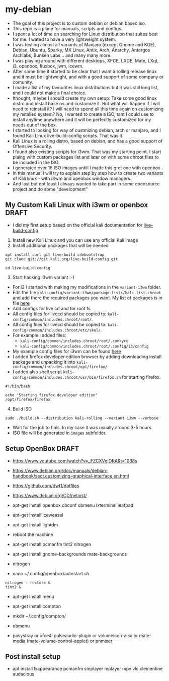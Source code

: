 # my-debian

* The goal of this project is to custom debian or debian based iso. 
* This repo is a place for manuals, scripts and configs. 
* I spent a lot of time on searching for Linux distribution that suites best for me. I wated to have a very lightweight system. 
* I was testing almost all variants of Manjaro (except Gnome and KDE), Debian, Ubuntu, Sparky, MX Linux, Antix, Arch, Anarchy, Antergos Archlabs, Bunsen Labs... and many many more. 
* I was playing around with different desktops, XFCE, LXDE, Mate, LXqt, i3, openbox, fluxbox, jwm, icewm. 
* After some time it started to be clear that I want a rolling release linux and it must be lightweight, and with a good support of some company or comunity. 
* I made a list of my favourites linux distributions but it was still long list, and I could not make a final choice. 
* Ithought, maybe I should create my own setup: Take some good linux distro and install base os and customize it. But what will happen if I will need to reinstall it? I will need to spend all this time again on customizing my nstalled system? No, I wanted to create a ISO, taht I could use to install anytime anywhere and it will be perfectly customized for my needs out of the box. 
* I started to looking for way of custmizing debian, arch or manjaro, and I found Kali Linux live-build-config scripts. That was it. 
* Kali Linux is a rolling distro, based on debian, and has a good support of Offensive Security. 
* I found also existing scripts for i3wm. That was my starting point. I start plaing with custom packages list and later on with some chroot files to be included in the ISO. 
* I generated over 18 ISO images untill I made this gret one with openbox . 
* In this manual I will try to explain step by step how to create two variants of Kali linux - with i3wm and openbox window managers. 
* And last but not least I always wanted to take part in some opensource project and do some "development"

## My Custom Kali Linux with i3wm or openbox DRAFT

* I did my first setup based on the official kali documentation for [live-build-config](https://docs.kali.org/development/live-build-a-custom-kali-iso)

1. Install new Kali Linux and you can use any official Kali image  
2. Install additional packages that will be needed 

```
apt install curl git live-build cdebootstrap
git clone git://git.kali.org/live-build-config.git

cd live-build-config
```

3. Start hacking i3wm variant :-) 

  * For i3 I started with making my modifications in the `variant-i3wm` folder. 
  * Edit the file `kali-config/variant-i3wm/package-lists/kali.list.chroot` and add there the required packages you want. My list of packages is in file [here](variant-i3wm/package-lists/kali.list.chroot)
  * Add configs for live cd and for root fs. 
  * All config files for livecd should be copied to: `kali-config/common/includes.chroot/root/`. 
  * All config files for livecd should be copied to: `kali-config/common/includes.chroot/etc/skel/`. 
  * For example I added files: 
    * `kali-config/common/includes.chroot/root/.conkyrc`
    * `kali-config/common/includes.chroot/root/.config/i3/config`
  * My example config files for i3wm can be found [here](./i3/etc/skel/)
  * I added firefox developer edition browser by adding downloading install package and unpacking it into `kali-config/common/includes.chroot/opt/firefox/`
  * I added also shell script `kali-config/common/includes.chroot/usr/bin/firefox.sh` for starting firefox. 

```
#!/bin/bash 

echo "Starting firefox developer edition"
/opt/firefox/firefox 

```
4. Build ISO

```
sudo ./build.sh --distribution kali-rolling --variant i3wm --verbose
```

* Wait for the job to finis. In my case it was usually around 3-5 hours. 
* ISO file will be generated in `images` subfolder. 



## Setup OpenBox DRAFT

* https://www.youtube.com/watch?v=_FZCXVgiORA&t=1038s
* https://www.debian.org/doc/manuals/debian-handbook/sect.customizing-graphical-interface.en.html
* https://github.com/dwt1/dotfiles
* https://www.debian.org/CD/netinst/

* apt-get install openbox obconf obmenu lxterminal leafpad
* apt-get install iceweasel
* apt-get install lightdm 

* reboot the machine 
* apt-get install pcmanfm tint2 nitrogen  

* apt-get install gnome-backgrounds mate-backgrounds 
* nitrogen
* nano ~/.config/openbox/autostart.sh 

```
nitrogen --restore & 
tint2 & 

```
* apt-get install menu 
* apt-get install compton 
* mkdir ~/.config/compton/

* obmenu

* pasystray or xfce4-pulseaudio-plugin or volumeicon-alsa or mate-media (mate-volume-control-applet) or pnmixer
 

 
## Post install setup

* apt install lxappearance pcmanfm smplayer mplayer mpv vlc clementine audacious 



